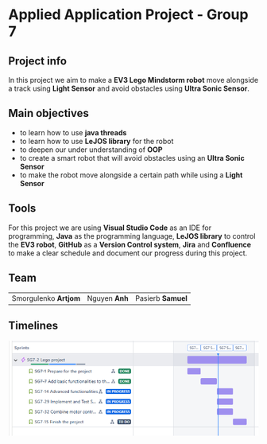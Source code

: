 # Applied Application Project - Group 7
## Project info
In this project we aim to make a **EV3 Lego Mindstorm robot** move alongside a track using **Light Sensor** and avoid obstacles using **Ultra Sonic Sensor**.

## Main objectives
- to learn how to use **java threads**
- to learn how to use **LeJOS library** for the robot
- to deepen our under understanding of **OOP**
- to create a smart robot that will avoid obstacles using an **Ultra Sonic Sensor**
- to make the robot move alongside a certain path while using a **Light Sensor**

## Tools
For this project we are using **Visual Studio Code** as an IDE for programming, **Java** as the programming language, **LeJOS library** to control the **EV3 robot**, **GitHub** as a **Version Control system**, **Jira** and **Confluence** to make a clear schedule and document our progress during this project.

## Team

||||
|----------|----------|----------|
| Smorgulenko **Artjom**   | Nguyen **Anh**   | Pasierb **Samuel**   |

## Timelines

![timelines](img/timelines.png) 